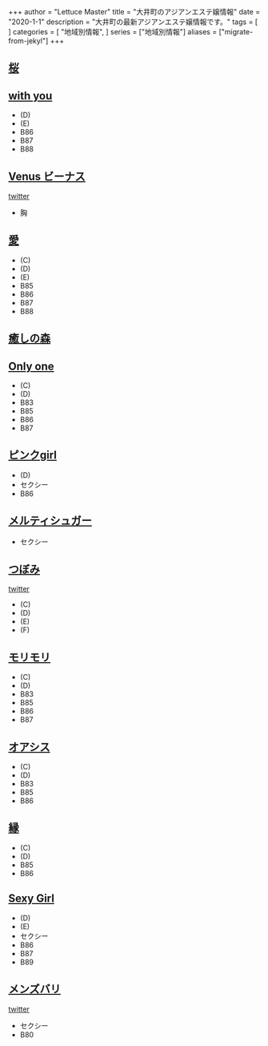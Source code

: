 +++
author = "Lettuce Master"
title = "大井町のアジアンエステ嬢情報"
date = "2020-1-1"
description = "大井町の最新アジアンエステ嬢情報です。"
tags = [
]
categories = [
    "地域別情報",
]
series = ["地域別情報"]
aliases = ["migrate-from-jekyl"]
+++

## [桜](http://www.est-sakura.work/)
## [with you](http://with-you.iest.info/)
- (D)
- (E)
- B86
- B87
- B88
## [Venus ビーナス](http://www.ovenus.work/)
[twitter](ttps://twitter.com/venus77116830?ref_src=twsrc%5Etf)
- 胸
## [愛](https://nekonoheya.ests.jp/)
- (C)
- (D)
- (E)
- B85
- B86
- B87
- B88
## [癒しの森](https://jasmine-mizonokuti.xyz/)
## [Only one](http://onlyone.jpn.vin/)
- (C)
- (D)
- B83
- B85
- B86
- B87
## [ピンクgirl](http://girl.menzue.com/)
- (D)
- セクシー
- B86
## [メルティシュガー](http://www3.spa-omori.com/)
- セクシー
## [つぼみ](http://rin-rinpa.info/)
[twitter](ttps://twitter.com/ogikuboesth)
- (C)
- (D)
- (E)
- (F)
## [モリモリ](https://morimori.ies.bz/)
- (C)
- (D)
- B83
- B85
- B86
- B87
## [オアシス](http://www.oasis.maesjp.com/)
- (C)
- (D)
- B83
- B85
- B86
## [縁](https://en.jpn.vin/)
- (C)
- (D)
- B85
- B86
## [Sexy Girl](http://www.sexygirl.estjpn.com/)
- (D)
- (E)
- セクシー
- B86
- B87
- B89
## [メンズバリ](http://mensbali.net/)
[twitter](ttps://twitter.com/mensbali)
- セクシー
- B80
